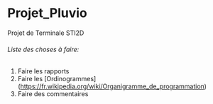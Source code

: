 # Projet_Pluvio
Projet de Terminale STI2D

###### Liste des choses à faire:

1. Faire les rapports
2. Faire les [Ordinogrammes] (https://fr.wikipedia.org/wiki/Organigramme_de_programmation)
3. Faire des commentaires
